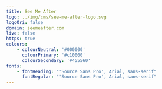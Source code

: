 ```yaml
---
title: See Me After
logo: ../img/cms/see-me-after-logo.svg
logoOri: false
domain: seemeafter.com
live: false
https: true
colours:
    - colourNeutral: '#000000'
      colourPrimary: '#c10000'
      colourSecondary: '#455560'
fonts:
    - fontHeading: "'Source Sans Pro', Arial, sans-serif"
      fontRegular: "'Source Sans Pro', Arial, sans-serif"
---
```

